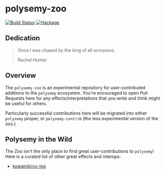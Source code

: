 # polysemy-zoo

[![Build Status](https://api.travis-ci.org/isovector/polysemy-zoo.svg?branch=master)](https://travis-ci.org/isovector/polysemy-zoo)
[![Hackage](https://img.shields.io/hackage/v/polysemy-zoo.svg?logo=haskell)](https://hackage.haskell.org/package/polysemy-zoo)

## Dedication

> Once I was chased by the king of all scorpions.
>
> Rachel Hunter


## Overview

The `polysemy-zoo` is an experimental repository for user-contributed additions
to the `polysemy` ecosystem. You're encouraged to open Pull Requests here for
any effects/interpretations that you write and think might be useful for others.

Particularly successful contributions here will be migrated into either
`polysemy` proper, or `polysemy-contrib` (the less experimental version of the
zoo.)


## Polysemy in the Wild

The Zoo isn't the only place to find great user-contributions to `polysemy`!
Here is a curated list of other great effects and interops:

* [kowainik/co-log](https://github.com/kowainik/co-log/tree/master/co-log-polysemy)

